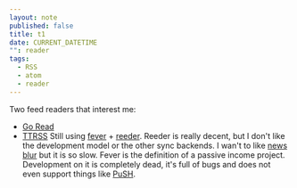 ```yaml
---
layout: note
published: false
title: t1
date: CURRENT_DATETIME
"": reader
tags: 
  - RSS
  - atom
  - reader
---
```


Two feed readers that interest me:
- [Go Read](http://www.goread.io)
- [TTRSS](http://tt-rss.org/redmine/projects/tt-rss/wiki)
Still using [fever](http://feedafever.com) + [reeder](http://reederapp.com).  Reeder is really decent, but I don't like the development model or the other sync backends.  I wan't to like [news blur](http://www.newsblur.com) but it is so slow.  Fever is the definition of a passive income project.  Development on it is completely dead, it's full of bugs and does not even support things like [PuSH](http://code.google.com/p/pubsubhubbub/).